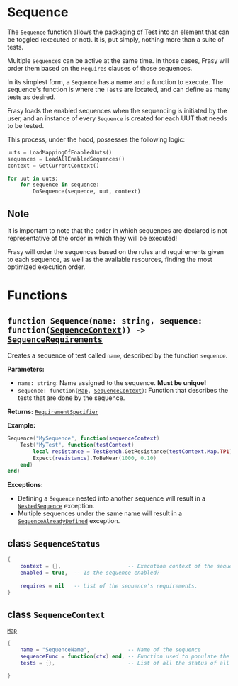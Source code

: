 # Sequence
The `Sequence` function allows the packaging of [Test](test.md) into an element that can be toggled (executed or not).
It is, put simply, nothing more than a suite of tests.

Multiple `Sequence`s can be active at the same time. In those cases, Frasy will order them based on the `Requires` clauses of those sequences.

In its simplest form, a `Sequence` has a name and a function to execute. The sequence's function is where the `Test`s are located,
and can define as many tests as desired.

Frasy loads the enabled sequences when the sequencing is initiated by the user, and an instance of every `Sequence` is created for each UUT that needs to be tested.

This process, under the hood, possesses the following logic:
```py
uuts = LoadMappingOfEnabledUuts()
sequences = LoadAllEnabledSequences()
context = GetCurrentContext()

for uut in uuts:
    for sequence in sequence:
        DoSequence(sequence, uut, context)
```

## Note
It is important to note that the order in which sequences are declared is not representative of the order in which they will be executed!

Frasy will order the sequences based on the rules and requirements given to each sequence, as well as the available resources, finding the most optimized execution order.

# Functions

## `function Sequence(name: string, sequence: function(`[`SequenceContext`](#class-sequencecontext)`)) -> `[`SequenceRequirements`](#class-sequencerequirements)
Creates a sequence of test called `name`, described by the function `sequence`.

**Parameters:**
- `name: string`: Name assigned to the sequence. **Must be unique!**
- `sequence: function(`[`Map`](mapping.md#class-map)`, `[`SequenceContext`](#class-sequencecontext)`)`: Function that describes the tests that are done by the sequence.

**Returns:** [`RequirementSpecifier`](requirement.md#class-requirementspecifier)

**Example:**
```lua
Sequence("MySequence", function(sequenceContext)
    Test("MyTest", function(testContext)
        local resistance = TestBench.GetResistance(testContext.Map.TP1)
        Expect(resistance).ToBeNear(1000, 0.10)
    end)
end)
```

**Exceptions:**
- Defining a `Sequence` nested into another sequence will result in a [`NestedSequence`](validation_error.md#nestedsequence-exception) exception.
- Multiple sequences under the same name will result in a [`SequenceAlreadyDefined`](validation_error.md#sequencealreadydefined-exception) exception.




## class `SequenceStatus`

```lua
{
    context = {},                     -- Execution context of the sequence (execution info, signal mapping)
    enabled = true,  -- Is the sequence enabled?
    
    requires = nil   -- List of the sequence's requirements.
}
```

## class `SequenceContext`
[`Map`](mapping.md#class-map)

```lua
{
    name = "SequenceName",            -- Name of the sequence
    sequenceFunc = function(ctx) end, -- Function used to populate the sequence's tests
    tests = {},                       -- List of all the status of all tests contained in the sequence.

}
```